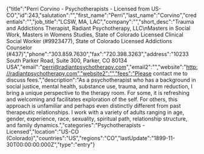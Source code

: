 {"title":"Perri Corvino - Psychotherapists - Licensed from US-CO","id":243,"salutation":"","first_name":"Perri","last_name":"Corvino","credentials":"","job_title":"LCSW, MA, LAC","company":"","short_desc":"Trauma and Addictions Therapist, Radiant Psychotherapy, LLC\nMasters in Social Work, Masters in Womens Studies, State of Colorado Licensed Clinical Social Worker (#9923477), State of Colorado Licensed Addictions Counselor (#437)","phone":"303.859.7630","fax":"720.398.3263","address":"10233 South Parker Road, Suite 300, Parker, CO 80134 USA","email":"perri@radiantpsychotherapy.com","email2":"","website":"http://radiantpsychotherapy.com","website2":"","fees":"Please contact me to discuss fees.","description":"As a psychotherapist who has a background in social justice, mental health, substance use, trauma, and harm reduction, I bring a unique perspective to the therapy room. For some, it is refreshing and welcoming and facilitates exploration of the self. For others, this approach is unfamiliar and perhaps even distinctly different from past therapeutic relationships. I work with a variety of adults ranging in age, gender, experience, race, sexuality, spiritual path, relationship structure, and family dynamics.","categories":"Psychotherapists - Licensed","location":"US-CO (Colorado)","countries":"US","regions":"CO","lastUpdate":"1899-11-30T00:00:00.000Z","type":"entry"}
